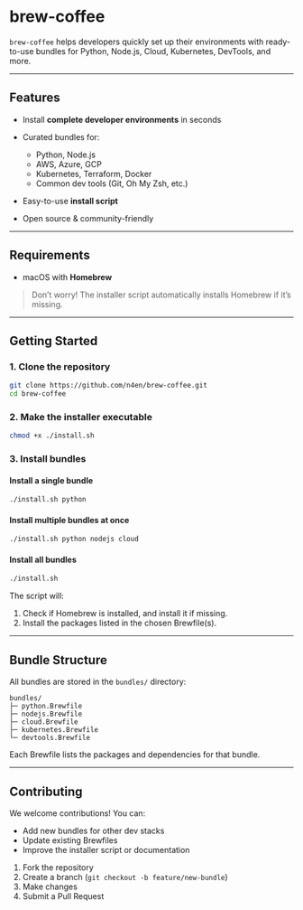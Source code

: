 # brew-coffee

`brew-coffee` helps developers quickly set up their environments with ready-to-use bundles for Python, Node.js, Cloud, Kubernetes, DevTools, and more.

---

## Features

* Install **complete developer environments** in seconds
* Curated bundles for:

  * Python, Node.js
  * AWS, Azure, GCP
  * Kubernetes, Terraform, Docker
  * Common dev tools (Git, Oh My Zsh, etc.)
* Easy-to-use **install script**
* Open source & community-friendly

---

## Requirements

* macOS with **Homebrew**

> Don’t worry! The installer script automatically installs Homebrew if it’s missing.

---

## Getting Started

### 1. Clone the repository

```bash
git clone https://github.com/n4en/brew-coffee.git
cd brew-coffee
```

### 2. Make the installer executable

```bash
chmod +x ./install.sh
```

### 3. Install bundles

#### Install a single bundle

```bash
./install.sh python
```

#### Install multiple bundles at once

```bash
./install.sh python nodejs cloud
```

#### Install all bundles

```bash
./install.sh
```

The script will:

1. Check if Homebrew is installed, and install it if missing.
2. Install the packages listed in the chosen Brewfile(s).

---

## Bundle Structure

All bundles are stored in the `bundles/` directory:

```
bundles/
├─ python.Brewfile
├─ nodejs.Brewfile
├─ cloud.Brewfile
├─ kubernetes.Brewfile
└─ devtools.Brewfile
```

Each Brewfile lists the packages and dependencies for that bundle.

---

## Contributing

We welcome contributions! You can:

* Add new bundles for other dev stacks
* Update existing Brewfiles
* Improve the installer script or documentation

1. Fork the repository
2. Create a branch (`git checkout -b feature/new-bundle`)
3. Make changes
4. Submit a Pull Request

